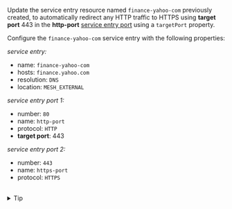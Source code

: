 Update the service entry resource named `finance-yahoo-com` previously created,
to automatically redirect any HTTP traffic to HTTPS using **target port** 443
in the **http-port** [service entry port](https://istio.io/latest/docs/reference/config/networking/service-entry/#ServicePort) using a `targetPort` property.

Configure the `finance-yahoo-com` service entry with the following properties:

*service entry:*
* name: `finance-yahoo-com`
* hosts: `finance.yahoo.com`
* resolution: `DNS`
* location: `MESH_EXTERNAL`

*service entry port 1:*
* number: `80`
* name: `http-port`
* protocol: `HTTP`
* **target port**: 443

*service entry port 2:*
* number: `443`
* name: `https-port`
* protocol: `HTTPS`


<br>
<details><summary>Tip</summary>

```plain
apiVersion: networking.istio.io/v1alpha3
kind: ServiceEntry
metadata:
  name: finance-yahoo-com
spec:
  hosts:
    - finance.yahoo.com
  ports:
    - number: 80
      name: http-port
      protocol: HTTP
      targetPort: // TODO
    - number: 443
      name: https-port
      protocol: HTTPS
  resolution: DNS
  location: MESH_EXTERNAL
```{{copy}}
</details>

<br>
<details><summary>Solution</summary>

```plain
apiVersion: networking.istio.io/v1alpha3
kind: ServiceEntry
metadata:
  name: finance-yahoo-com
spec:
  hosts:
    - finance.yahoo.com
  ports:
    - number: 80
      name: http-port
      protocol: HTTP
      targetPort: 443
    - number: 443
      name: https-port
      protocol: HTTPS
  resolution: DNS
  location: MESH_EXTERNAL
```{{copy}}
</details>
